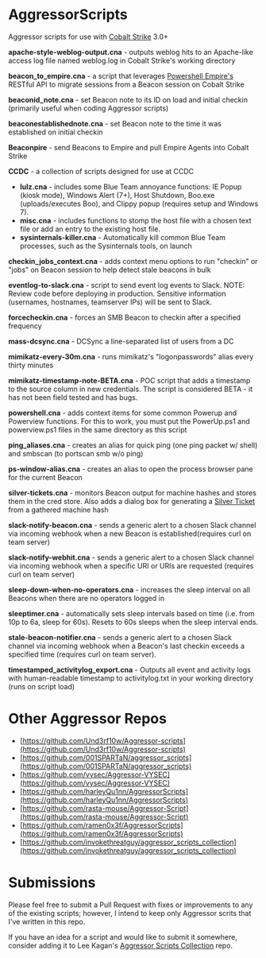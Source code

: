 # AggressorScripts
Aggressor scripts for use with [Cobalt Strike](https://cobaltstrike.com) 3.0+

**apache-style-weblog-output.cna** - outputs weblog hits to an Apache-like access log file named weblog.log in Cobalt Strike's working directory 

**beacon_to_empire.cna** - a script that leverages [Powershell Empire's](http://www.powershellempire.com/) RESTful API to migrate sessions from a Beacon session on Cobalt Strike

**beaconid_note.cna** - set Beacon note to its ID on load and initial checkin (primarily useful when coding Aggressor scripts)

**beaconestablishednote.cna** - set Beacon note to the time it was established on initial checkin

**Beaconpire** - send Beacons to Empire and pull Empire Agents into Cobalt Strike

**CCDC** - a collection of scripts designed for use at CCDC
* **lulz.cna** - includes some Blue Team annoyance functions: IE Popup (kiosk mode), Windows Alert (7+), Host Shutdown, Boo.exe (uploads/executes Boo), and Clippy popup (requires setup and Windows 7).
* **misc.cna** - includes functions to stomp the host file with a chosen text file or add an entry to the existing host file.
* **sysinternals-killer.cna** - Automatically kill common Blue Team processes, such as the Sysinternals tools, on launch

**checkin_jobs_context.cna** - adds context menu options to run "checkin" or "jobs" on Beacon session to help detect stale beacons in bulk

**eventlog-to-slack.cna** - script to send event log events to Slack. NOTE: Review code before deploying in production. Sensitive information (usernames, hostnames, teamserver IPs) will be sent to Slack.

**forcecheckin.cna** - forces an SMB Beacon to checkin after a specified frequency

**mass-dcsync.cna** - DCSync a line-separated list of users from a DC

**mimikatz-every-30m.cna** - runs mimikatz's "logonpasswords" alias every thirty minutes

**mimikatz-timestamp-note-BETA.cna** - POC script that adds a timestamp to the source column in new credentials. The script is considered BETA - it has not been field tested and has bugs.

**powershell.cna** - adds context items for some common Powerup and Powerview functions. For this to work, you must put the PowerUp.ps1 and powerview.ps1 files in the same directory as this script

**ping_aliases.cna** - creates an alias for quick ping (one ping packet w/ shell) and smbscan (to portscan smb w/o ping)

**ps-window-alias.cna** - creates an alias to open the process browser pane for the current Beacon

**silver-tickets.cna** - monitors Beacon output for machine hashes and stores them in the cred store. Also adds a dialog box for generating a [Silver Ticket](https://adsecurity.org/?p=2753) from a gathered machine hash

**slack-notify-beacon.cna** - sends a generic alert to a chosen Slack channel via incoming webhook when a new Beacon is established(requires curl on team server)

**slack-notify-webhit.cna** - sends a generic alert to a chosen Slack channel via incoming webhook when a specific URI or URIs are requested (requires curl on team server)

**sleep-down-when-no-operators.cna** - increases the sleep interval on all Beacons when there are no operators logged in

**sleeptimer.cna** - automatically sets sleep intervals based on time (i.e. from 10p to 6a, sleep for 60s). Resets to 60s sleeps when the sleep interval ends.

**stale-beacon-notifier.cna** - sends a generic alert to a chosen Slack channel via incoming webhook when a Beacon's last checkin exceeds a specified time (requires curl on team server).

**timestamped_activitylog_export.cna** - Outputs all event and activity logs with human-readable timestamp to activitylog.txt in your working directory (runs on script load)

# Other Aggressor Repos

* [https://github.com/Und3rf10w/Aggressor-scripts](https://github.com/Und3rf10w/Aggressor-scripts)
* [https://github.com/001SPARTaN/aggressor_scripts](https://github.com/001SPARTaN/aggressor_scripts)
* [https://github.com/vysec/Aggressor-VYSEC](https://github.com/vysec/Aggressor-VYSEC)
* [https://github.com/harleyQu1nn/AggressorScripts](https://github.com/harleyQu1nn/AggressorScripts)
* [https://github.com/rasta-mouse/Aggressor-Script](https://github.com/rasta-mouse/Aggressor-Script)
* [https://github.com/ramen0x3f/AggressorScripts](https://github.com/ramen0x3f/AggressorScripts)
* [https://github.com/invokethreatguy/aggressor_scripts_collection](https://github.com/invokethreatguy/aggressor_scripts_collection)

# Submissions
Please feel free to submit a Pull Request with fixes or improvements to any of the existing scripts; however, I intend to keep only Aggressor scrits that I've written in this repo.

If you have an idea for a script and would like to submit it somewhere, consider adding it to Lee Kagan's [Aggressor Scripts Collection](https://github.com/invokethreatguy/aggressor_scripts_collection) repo.